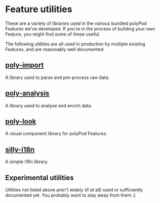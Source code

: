 # Feature utilities

These are a variety of libraries used in the various bundled polyPod Features
we've developed. If you're in the process of building your own Feature, you
might find some of these useful.

The following utilities are all used in production by multiple existing
Features, and are reasonably well documented:

## [poly-import](https://polypoly-eu.github.io/polyPod/feature-utils/poly-import)

A library used to parse and pre-process raw data.

## [poly-analysis](https://polypoly-eu.github.io/polyPod/feature-utils/poly-analysis)

A library used to analyse and enrich data.

## [poly-look](https://polypoly-eu.github.io/polyPod/feature-utils/poly-look)

A visual component library for polyPod Features.

## [silly-i18n](https://polypoly-eu.github.io/polyPod/feature-utils/silly-i18n)

A simple i18n library.

## Experimental utilities

Utilities not listed above aren't widely (if at all) used or sufficiently
documented yet. You probably want to stay away from them :)
